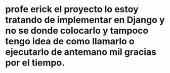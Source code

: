 # profe erick el proyecto lo estoy tratando de implementar en Django y no se donde colocarlo y tampoco tengo idea de como llamarlo o ejecutarlo de antemano mil gracias por el tiempo.
